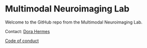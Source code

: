 # Multimodal Neuroimaging Lab

Welcome to the GitHub repo from the Multimodal Neuroimaging Lab. 

Contact: [Dora Hermes](https://github.com/dorahermes)

[Code of conduct](https://github.com/MultimodalNeuroimagingLab/.github/blob/main/profile/CODE_OF_CONDUCT.md)





